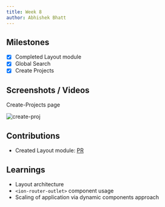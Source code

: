 ```yaml
---
title: Week 8
author: Abhishek Bhatt 
---
```


## Milestones
- [x] Completed Layout module
- [x] Global Search
- [x] Create Projects 

## Screenshots / Videos 

Create-Projects page

![create-proj](https://github.com/bhattabhi013/c4gt-milestones/assets/47862474/d38b077d-ceec-4f1f-bde9-c49e2c14edc6)

## Contributions
- Created Layout module: [PR](https://github.com/ELEVATE-Project/project-frontend/pull/11)

## Learnings
- Layout architecture
- `<ion-router-outlet>` component usage
- Scaling of application via dynamic components approach
